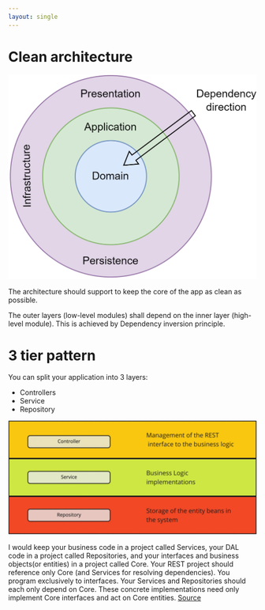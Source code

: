 ```yaml
---
layout: single
---
```


# Clean architecture
![Clean architecture](/assets/images/software-engineering/architecture/clean-architecture.PNG)

The architecture should support to keep the core of the app as clean as possible.

The outer layers (low-level modules) shall depend on the inner layer (high-level module). 
This is achieved by Dependency inversion principle. 

# 3 tier pattern
You can split your application into 3 layers:

* Controllers
* Service
* Repository

![3tier](/assets/images/software-engineering/architecture/3tier/software-architecture.PNG)

I would keep your business code in a project called Services, your DAL code in a project called Repositories, and your interfaces and business objects(or entities) in a project called Core.
Your REST project should reference only Core (and Services for resolving dependencies).
You program exclusively to interfaces.
Your Services and Repositories should each only depend on Core. These concrete implementations need only implement Core interfaces and act on Core entities.
[Source](https://stackoverflow.com/a/26908990/4132067)